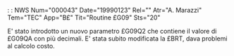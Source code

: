  :  : NWS Num="000043" Date="19990123" Rel="" Atr="A. Marazzi" Tem="TEC" App="B£" Tit="Routine £G09" Sts="20"

E' stato introdotto un nuovo parametro £G09Q2 che contiene il valore di £G09QA con più decimali.
E' stata subito modificata la £BRT, dava problemi al calcolo costo.

